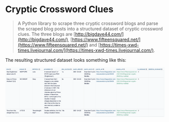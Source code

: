 # Cryptic Crossword Clues

> A Python library to scrape three cryptic crossword blogs and parse the scraped
> blog posts into a structured dataset of cryptic crossword clues. The three
> blogs are [http://bigdave44.com/](http://bigdave44.com/),
> [https://www.fifteensquared.net/](https://www.fifteensquared.net/) and
> [https://times-xwd-times.livejournal.com/](https://times-xwd-times.livejournal.com/).

The resulting structured dataset looks something like this:

![Example of resulting structured dataset](static/img/examples.png)

